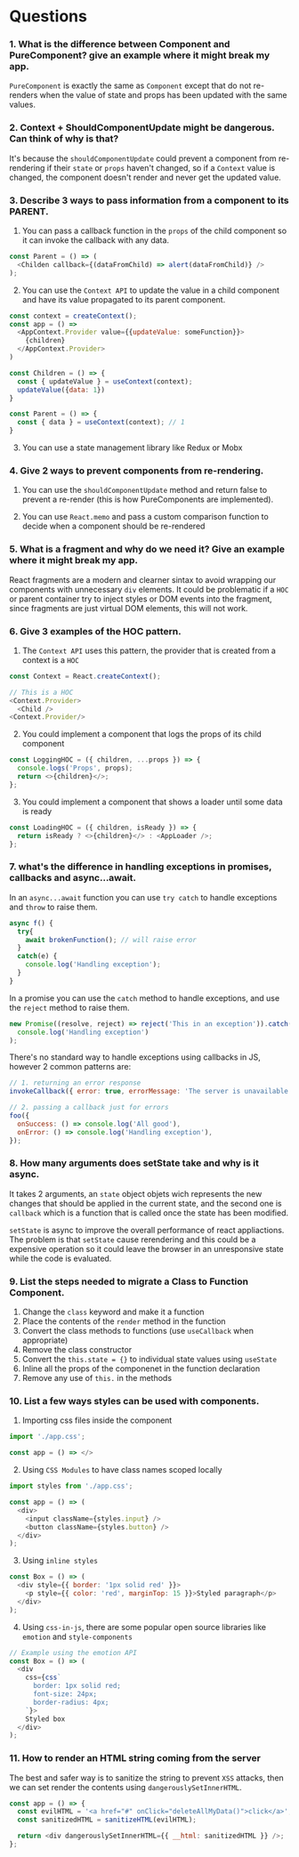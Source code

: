 # Questions

### 1. What is the difference between Component and PureComponent? give an example where it might break my app.

`PureComponent` is exactly the same as `Component` except that do not re-renders when the value of state and props has been updated with the same values.

### 2. Context + ShouldComponentUpdate might be dangerous. Can think of why is that?

It's because the `shouldComponentUpdate` could prevent a component from re-rendering if their `state` or `props` haven't changed, so if a `Context` value is changed, the component doesn't render and never get the updated value.

### 3. Describe 3 ways to pass information from a component to its PARENT.

1. You can pass a callback function in the `props` of the child component so it can invoke the callback with any data.

```js
const Parent = () => (
  <Childen callback={(dataFromChild) => alert(dataFromChild)} />
);
```

2. You can use the `Context API` to update the value in a child component and have its value propagated to its parent component.

```js
const context = createContext();
const app = () =>
  <AppContext.Provider value={{updateValue: someFunction}}>
    {children}
  </AppContext.Provider>
)

const Children = () => {
  const { updateValue } = useContext(context);
  updateValue({data: 1})
}

const Parent = () => {
  const { data } = useContext(context); // 1
}

```

3. You can use a state management library like Redux or Mobx

### 4. Give 2 ways to prevent components from re-rendering.

1. You can use the `shouldComponentUpdate` method and return false to prevent a re-render (this is how PureComponents are implemented).

2. You can use `React.memo` and pass a custom comparison function to decide when a component should be re-rendered

### 5. What is a fragment and why do we need it? Give an example where it might break my app.

React fragments are a modern and clearner sintax to avoid wrapping our components with unnecessary `div` elements.
It could be problematic if a `HOC` or parent container try to inject styles or DOM events into the fragment, since fragments are just virtual DOM elements, this will not work.

### 6. Give 3 examples of the HOC pattern.

1. The `Context API` uses this pattern, the provider that is created from a context is a `HOC`

```js
const Context = React.createContext();

// This is a HOC
<Context.Provider>
  <Child />
<Context.Provider/>
```

2. You could implement a component that logs the props of its child component

```js
const LoggingHOC = ({ children, ...props }) => {
  console.logs('Props', props);
  return <>{children}</>;
};
```

3. You could implement a component that shows a loader until some data is ready

```js
const LoadingHOC = ({ children, isReady }) => {
  return isReady ? <>{children}</> : <AppLoader />;
};
```

### 7. what's the difference in handling exceptions in promises, callbacks and async...await.

In an `async...await` function you can use `try catch` to handle exceptions and `throw` to raise them.

```js
async f() {
  try{
    await brokenFunction(); // will raise error
  }
  catch(e) {
    console.log('Handling exception');
  }
}
```

In a promise you can use the `catch` method to handle exceptions, and use the `reject` method to raise them.

```js
new Promise((resolve, reject) => reject('This in an exception')).catch(() =>
  console.log('Handling exception')
);
```

There's no standard way to handle exceptions using callbacks in JS, however 2 common patterns are:

```js
// 1. returning an error response
invokeCallback({ error: true, errorMessage: 'The server is unavailable' });

// 2. passing a callback just for errors
foo({
  onSuccess: () => console.log('All good'),
  onError: () => console.log('Handling exception'),
});
```

### 8. How many arguments does setState take and why is it async.

It takes 2 arguments, an `state` object objets wich represents the new changes that should be applied in the current state, and the second one is `callback` which is a function that is called once the state has been modified.

`setState` is async to improve the overall performance of react appliactions. The problem is that `setState` cause rerendering and this could be a expensive operation so it could leave the browser in an unresponsive state while the code is evaluated.

### 9. List the steps needed to migrate a Class to Function Component.

1. Change the `class` keyword and make it a function
2. Place the contents of the `render` method in the function
3. Convert the class methods to functions (use `useCallback` when appropriate)
4. Remove the class constructor
5. Convert the `this.state = {}` to individual state values using `useState`
6. Inline all the props of the componenet in the function declaration
7. Remove any use of `this.` in the methods

### 10. List a few ways styles can be used with components.

1. Importing css files inside the component

```js
import './app.css';

const app = () => </>
```

2. Using `CSS Modules` to have class names scoped locally

```js
import styles from './app.css';

const app = () => (
  <div>
    <input className={styles.input} />
    <button className={styles.button} />
  </div>
);
```

3. Using `inline styles`

```js
const Box = () => (
  <div style={{ border: '1px solid red' }}>
    <p style={{ color: 'red', marginTop: 15 }}>Styled paragraph</p>
  </div>
);
```

4. Using `css-in-js`, there are some popular open source libraries like `emotion` and `style-components`

```js
// Example using the emotion API
const Box = () => (
  <div
    css={css`
      border: 1px solid red;
      font-size: 24px;
      border-radius: 4px;
    `}>
    Styled box
  </div>
);
```

### 11. How to render an HTML string coming from the server

The best and safer way is to sanitize the string to prevent `XSS` attacks, then we can set render the contents using `dangerouslySetInnerHTML`.

```js
const app = () => {
  const evilHTML = '<a href="#" onClick="deleteAllMyData()">click</a>';
  const sanitizedHTML = sanitizeHTML(evilHTML);

  return <div dangerouslySetInnerHTML={{ __html: sanitizedHTML }} />;
};
```
